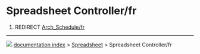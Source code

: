 # Spreadsheet Controller/fr
1.  REDIRECT [Arch_Schedule/fr](Arch_Schedule/fr.md)



---
![](images/Button_right.svg) [documentation index](../README.md) > [Spreadsheet](Spreadsheet_Workbench.md) > Spreadsheet Controller/fr
